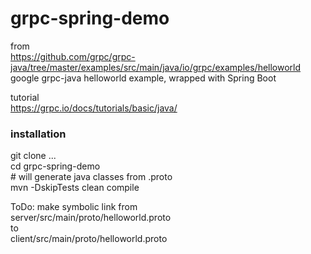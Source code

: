 # grpc-spring-demo
  
from  
https://github.com/grpc/grpc-java/tree/master/examples/src/main/java/io/grpc/examples/helloworld  
google grpc-java helloworld example, wrapped with Spring Boot  
  
tutorial  
https://grpc.io/docs/tutorials/basic/java/
  
  
### installation   

git clone ...  
cd grpc-spring-demo  
\# will generate java classes from .proto  
mvn -DskipTests clean compile   
  
ToDo: make symbolic link from  
server/src/main/proto/helloworld.proto  
to  
client/src/main/proto/helloworld.proto  



